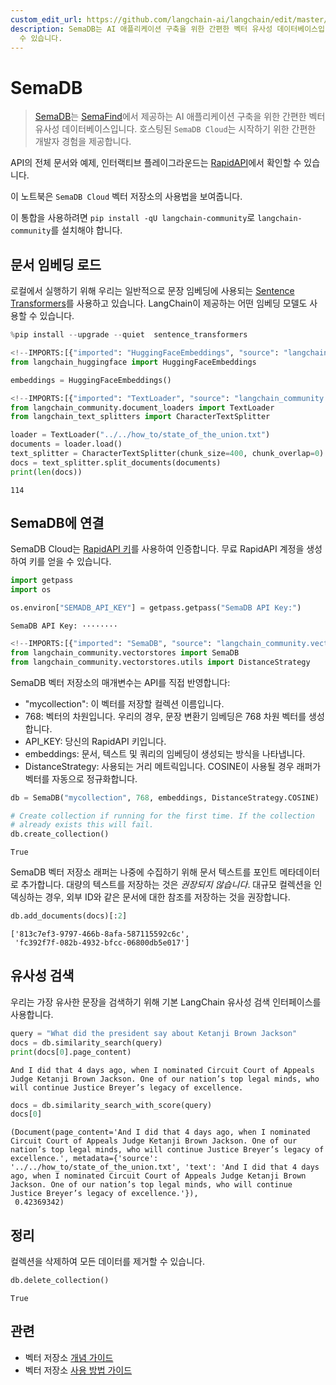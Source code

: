 ```yaml
---
custom_edit_url: https://github.com/langchain-ai/langchain/edit/master/docs/docs/integrations/vectorstores/semadb.ipynb
description: SemaDB는 AI 애플리케이션 구축을 위한 간편한 벡터 유사성 데이터베이스입니다. SemaDB Cloud를 통해 쉽게 시작할
  수 있습니다.
---
```


# SemaDB

> [SemaDB](https://www.semafind.com/products/semadb)는 [SemaFind](https://www.semafind.com)에서 제공하는 AI 애플리케이션 구축을 위한 간편한 벡터 유사성 데이터베이스입니다. 호스팅된 `SemaDB Cloud`는 시작하기 위한 간편한 개발자 경험을 제공합니다.

API의 전체 문서와 예제, 인터랙티브 플레이그라운드는 [RapidAPI](https://rapidapi.com/semafind-semadb/api/semadb)에서 확인할 수 있습니다.

이 노트북은 `SemaDB Cloud` 벡터 저장소의 사용법을 보여줍니다.

이 통합을 사용하려면 `pip install -qU langchain-community`로 `langchain-community`를 설치해야 합니다.

## 문서 임베딩 로드

로컬에서 실행하기 위해 우리는 일반적으로 문장 임베딩에 사용되는 [Sentence Transformers](https://www.sbert.net/)를 사용하고 있습니다. LangChain이 제공하는 어떤 임베딩 모델도 사용할 수 있습니다.

```python
%pip install --upgrade --quiet  sentence_transformers
```


```python
<!--IMPORTS:[{"imported": "HuggingFaceEmbeddings", "source": "langchain_huggingface", "docs": "https://api.python.langchain.com/en/latest/embeddings/langchain_huggingface.embeddings.huggingface.HuggingFaceEmbeddings.html", "title": "SemaDB"}]-->
from langchain_huggingface import HuggingFaceEmbeddings

embeddings = HuggingFaceEmbeddings()
```


```python
<!--IMPORTS:[{"imported": "TextLoader", "source": "langchain_community.document_loaders", "docs": "https://api.python.langchain.com/en/latest/document_loaders/langchain_community.document_loaders.text.TextLoader.html", "title": "SemaDB"}, {"imported": "CharacterTextSplitter", "source": "langchain_text_splitters", "docs": "https://api.python.langchain.com/en/latest/character/langchain_text_splitters.character.CharacterTextSplitter.html", "title": "SemaDB"}]-->
from langchain_community.document_loaders import TextLoader
from langchain_text_splitters import CharacterTextSplitter

loader = TextLoader("../../how_to/state_of_the_union.txt")
documents = loader.load()
text_splitter = CharacterTextSplitter(chunk_size=400, chunk_overlap=0)
docs = text_splitter.split_documents(documents)
print(len(docs))
```

```output
114
```


## SemaDB에 연결

SemaDB Cloud는 [RapidAPI 키](https://rapidapi.com/semafind-semadb/api/semadb)를 사용하여 인증합니다. 무료 RapidAPI 계정을 생성하여 키를 얻을 수 있습니다.

```python
import getpass
import os

os.environ["SEMADB_API_KEY"] = getpass.getpass("SemaDB API Key:")
```

```output
SemaDB API Key: ········
```


```python
<!--IMPORTS:[{"imported": "SemaDB", "source": "langchain_community.vectorstores", "docs": "https://api.python.langchain.com/en/latest/vectorstores/langchain_community.vectorstores.semadb.SemaDB.html", "title": "SemaDB"}, {"imported": "DistanceStrategy", "source": "langchain_community.vectorstores.utils", "docs": "https://api.python.langchain.com/en/latest/vectorstores/langchain_community.vectorstores.utils.DistanceStrategy.html", "title": "SemaDB"}]-->
from langchain_community.vectorstores import SemaDB
from langchain_community.vectorstores.utils import DistanceStrategy
```


SemaDB 벡터 저장소의 매개변수는 API를 직접 반영합니다:

- "mycollection": 이 벡터를 저장할 컬렉션 이름입니다.
- 768: 벡터의 차원입니다. 우리의 경우, 문장 변환기 임베딩은 768 차원 벡터를 생성합니다.
- API_KEY: 당신의 RapidAPI 키입니다.
- embeddings: 문서, 텍스트 및 쿼리의 임베딩이 생성되는 방식을 나타냅니다.
- DistanceStrategy: 사용되는 거리 메트릭입니다. COSINE이 사용될 경우 래퍼가 벡터를 자동으로 정규화합니다.

```python
db = SemaDB("mycollection", 768, embeddings, DistanceStrategy.COSINE)

# Create collection if running for the first time. If the collection
# already exists this will fail.
db.create_collection()
```


```output
True
```


SemaDB 벡터 저장소 래퍼는 나중에 수집하기 위해 문서 텍스트를 포인트 메타데이터로 추가합니다. 대량의 텍스트를 저장하는 것은 *권장되지 않습니다*. 대규모 컬렉션을 인덱싱하는 경우, 외부 ID와 같은 문서에 대한 참조를 저장하는 것을 권장합니다.

```python
db.add_documents(docs)[:2]
```


```output
['813c7ef3-9797-466b-8afa-587115592c6c',
 'fc392f7f-082b-4932-bfcc-06800db5e017']
```


## 유사성 검색

우리는 가장 유사한 문장을 검색하기 위해 기본 LangChain 유사성 검색 인터페이스를 사용합니다.

```python
query = "What did the president say about Ketanji Brown Jackson"
docs = db.similarity_search(query)
print(docs[0].page_content)
```

```output
And I did that 4 days ago, when I nominated Circuit Court of Appeals Judge Ketanji Brown Jackson. One of our nation’s top legal minds, who will continue Justice Breyer’s legacy of excellence.
```


```python
docs = db.similarity_search_with_score(query)
docs[0]
```


```output
(Document(page_content='And I did that 4 days ago, when I nominated Circuit Court of Appeals Judge Ketanji Brown Jackson. One of our nation’s top legal minds, who will continue Justice Breyer’s legacy of excellence.', metadata={'source': '../../how_to/state_of_the_union.txt', 'text': 'And I did that 4 days ago, when I nominated Circuit Court of Appeals Judge Ketanji Brown Jackson. One of our nation’s top legal minds, who will continue Justice Breyer’s legacy of excellence.'}),
 0.42369342)
```


## 정리

컬렉션을 삭제하여 모든 데이터를 제거할 수 있습니다.

```python
db.delete_collection()
```


```output
True
```


## 관련

- 벡터 저장소 [개념 가이드](/docs/concepts/#vector-stores)
- 벡터 저장소 [사용 방법 가이드](/docs/how_to/#vector-stores)